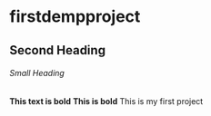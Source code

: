 # firstdempproject

## Second Heading

###### Small Heading

**This text is bold**
__This is bold__
This is my first project
